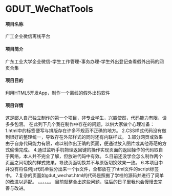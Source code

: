 # GDUT_WeChatTools

#### 项目名称
广工企业微信离线平台

#### 项目简介
广东工业大学企业微信-学生工作管理-事务办理-学生外出登记查看假外出码的网页合集

#### 项目目的
利用HTML5开发App，制作一个离线的假外出码软件

#### 项目详情
这是鄙人自己独立制作的第一个项目，非专业学生，兴趣使然，代码能力有限，请多多包涵。
在此列下几个我在制作中存在的问题，以供大家做个心理准备：
1.html中的标签便写与排版存在许多不规范不正确的地方。
2.CSS样式代码没有做到很好的整理统一，导致存在外部样式的同时还有内联样式。
3.部分网页或效果由于自身代码能力有限，难以制作出正确的页面，便通过放入图片或其他奇葩的方式偷懒完成。
4.通过监听手机物理返回键的操作实现页面的返回操作的代码取自于网络，本人并不完全了解，但放进代码中有效。
5.目前还没学会怎么制作两个页面之间切换的样式效果，导致页面切换并不与原版切换效果一致。
6.本项目中并没有将任何js代码单独分出来一个js文件，全都放在了html文件的script标签中。
7.复杂的页面如gdut_wechat.html的代码是照搬了学校的源码并进行了简单的改进以适配。
。。。。。。
目前就整合出这些问题，往后的日子里我也会慢慢去完善与改进。



